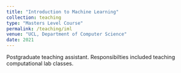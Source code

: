 ```yaml
---
title: "Introduction to Machine Learning"
collection: teaching
type: "Masters Level Course"
permalink: /teaching/iml
venue: "UCL, Department of Computer Science"
date: 2021
---
```


Postgraduate teaching assistant. Responsibilties included teaching computational lab classes.

